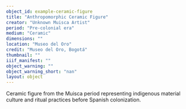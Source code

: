 ```yaml
---
object_id: example-ceramic-figure
title: "Anthropomorphic Ceramic Figure"
creator: "Unknown Muisca Artist"
period: "Pre-colonial era"
medium: "Ceramic"
dimensions: ""
location: "Museo del Oro"
credit: "Museo del Oro, Bogotá"
thumbnail: ""
iiif_manifest: ""
object_warning: ""
object_warning_short: "nan"
layout: object
---
```


Ceramic figure from the Muisca period representing indigenous material culture and ritual practices before Spanish colonization.
